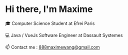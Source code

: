 # Hi there, I'm Maxime

🎓 Computer Science Student at Efrei Paris

💻 Java / VueJs Software Engineer at Dassault Systemes

📫 Contact me : 888maximewang@gmail.com
